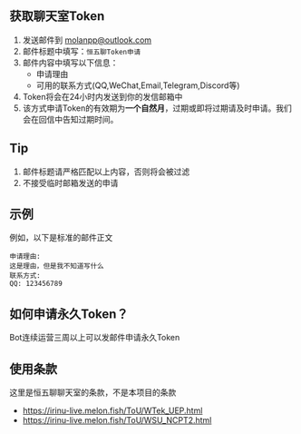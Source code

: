 ## 获取聊天室Token

1. 发送邮件到 molanpp@outlook.com
2. 邮件标题中填写：`恒五聊Token申请`
3. 邮件内容中填写以下信息：
    - 申请理由
    - 可用的联系方式(QQ,WeChat,Email,Telegram,Discord等)
4. Token将会在24小时内发送到你的发信邮箱中
5. 该方式申请Token的有效期为**一个自然月**，过期或即将过期请及时申请。我们会在回信中告知过期时间。

## Tip
1. 邮件标题请严格匹配以上内容，否则将会被过滤
2. 不接受临时邮箱发送的申请

## 示例
例如，以下是标准的邮件正文
```plaintext
申请理由:
这是理由，但是我不知道写什么
联系方式:
QQ: 123456789
```

## 如何申请永久Token？

Bot连续运营三周以上可以发邮件申请永久Token

## 使用条款
这里是恒五聊聊天室的条款，不是本项目的条款
- https://irinu-live.melon.fish/ToU/WTek_UEP.html
- https://irinu-live.melon.fish/ToU/WSU_NCPT2.html